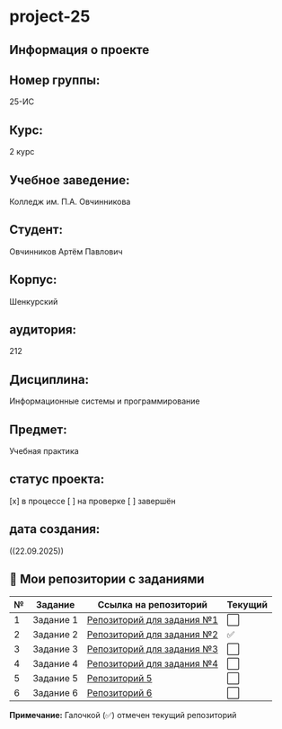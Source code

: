 # project-25

## Информация о проекте

## Номер группы:
 25-ИС

## Курс: 
2 курс  

## Учебное заведение:
 Колледж им. П.А. Овчинникова

 ## Студент:
 Овчинников Артём Павлович

## Корпус: 
Шенкурский

## аудитория:
212

## Дисциплина: 
Информационные системы и программирование

## Предмет: 
 Учебная практика

## статус проекта:
[x] в процессе
[ ] на проверке
[ ] завершён

## дата создания:
((22.09.2025))

## 📁 Мои репозитории с заданиями

| № | Задание | Ссылка на репозиторий | Текущий |
|---|---------|----------------------|---------|
| 1 | Задание 1 | [Репозиторий для задания №1](https://github.com/Art-021/project-25.git) | ⬜ |
| 2 | Задание 2 | [Репозиторий для задания №2](https://github.com/Art-021/RPS.git) | ✅ |
| 3 | Задание 3 | [Репозиторий для задания №3](https://github.com/Art-021/RPS-1.git) | ⬜ |
| 4 | Задание 4 | [Репозиторий для задания №4](https://github.com/Fram1se/task003.git) | ⬜ |
| 5 | Задание 5 | [Репозиторий 5](https://github.com/Fram1se/task005.git) | ⬜ |
| 6 | Задание 6 | [Репозиторий 6]() | ⬜ |

**Примечание:** Галочкой (✅) отмечен текущий репозиторий